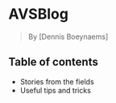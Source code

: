 # AVSBlog

> By [Dennis Boeynaems]

## Table of contents

- Stories from the fields
- Useful tips and tricks
